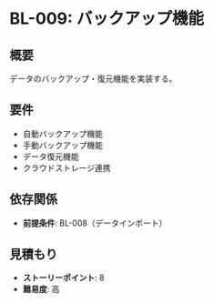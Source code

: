 # BL-009: バックアップ機能

## 概要
データのバックアップ・復元機能を実装する。

## 要件
- 自動バックアップ機能
- 手動バックアップ機能
- データ復元機能
- クラウドストレージ連携

## 依存関係
- **前提条件**: BL-008（データインポート）

## 見積もり
- **ストーリーポイント**: 8
- **難易度**: 高
